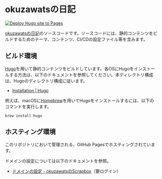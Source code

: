 # okuzawatsの日記

[![Deploy Hugo site to Pages](https://github.com/okuzawats/okuzawats.github.io/actions/workflows/hugo.yml/badge.svg)](https://github.com/okuzawats/okuzawats.github.io/actions/workflows/hugo.yml)

[okuzawatsの日記](https://okuzawats.com/)のソースコードです。ソースコードには、静的コンテンツをビルドするためのテーマ、コンテンツ、CI/CDの設定ファイル等を含みます。

## ビルド環境

[Hugo](https://gohugo.io/)を用いて静的コンテンツをビルドしています。各OSにHugoをインストールする方法は、以下のドキュメントを参照してください。本ディレクトリ構成は、Hugoのディレクトリ構成に従います。

- [Installation | Hugo](https://gohugo.io/installation/)

例えば、macOSに[Homebrew](https://brew.sh/)を用いてHugoをインストールするには、以下のコマンドを実行します。

```
brew install hugo
```

## ホスティング環境

このリポジトリにおいて管理される、GitHub Pagesでホスティングされています。

ドメインの設定については以下のドキュメントを参照。

- [ドメインの設定 - okuzawatsのScrapbox](https://scrapbox.io/okuzawats/%E3%83%89%E3%83%A1%E3%82%A4%E3%83%B3%E3%81%AE%E8%A8%AD%E5%AE%9A)（要ログイン）
